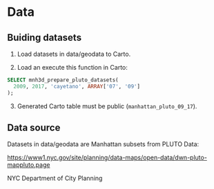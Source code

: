 # Data

## Buiding datasets

1) Load datasets in data/geodata to Carto.

2) Load an execute this function in Carto:

```sql
SELECT mnh3d_prepare_pluto_datasets(
  2009, 2017, 'cayetano', ARRAY['07', '09']
);
```

3) Generated Carto table must be public (```manhattan_pluto_09_17```).

## Data source

Datasets in data/geodata are Manhattan subsets from PLUTO Data:

https://www1.nyc.gov/site/planning/data-maps/open-data/dwn-pluto-mappluto.page

NYC Department of City Planning
